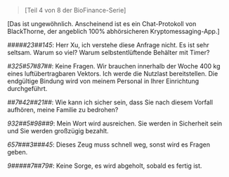 >[Teil 4 von 8 der BioFinance-Serie]  

[Das ist ungewöhnlich. Anscheinend ist es ein Chat-Protokoll von BlackThorne, der angeblich 100% abhörsicheren Kryptomessaging-App.]

*#####23##145*: Herr Xu, ich verstehe diese Anfrage nicht. Es ist sehr seltsam. Warum so viel? Warum selbstentlüftende Behälter mit Timer?

*#325#57#87##*: Keine Fragen. Wir brauchen innerhalb der Woche 400 kg eines luftübertragbaren Vektors. Ich werde die Nutzlast bereitstellen. Die endgültige Bindung wird von meinem Personal in Ihrer Einrichtung durchgeführt.

*##7#42##21##*: Wie kann ich sicher sein, dass Sie nach diesem Vorfall aufhören, meine Familie zu bedrohen?

*932##5#98##9*: Mein Wort wird ausreichen. Sie werden in Sicherheit sein und Sie werden großzügig bezahlt.

*657###3###45*: Dieses Zeug muss schnell weg, sonst wird es Fragen geben.

*9#####7##79#*: Keine Sorge, es wird abgeholt, sobald es fertig ist.
